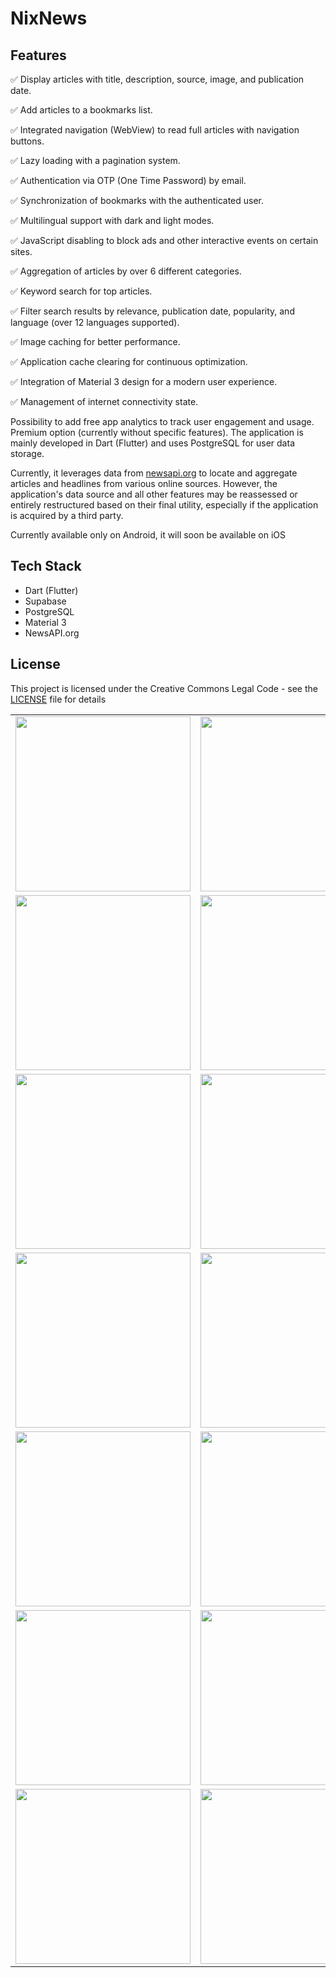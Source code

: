 # NixNews

## Features

✅ Display articles with title, description, source, image, and publication date.

✅ Add articles to a bookmarks list.

✅ Integrated navigation (WebView) to read full articles with navigation buttons.

✅ Lazy loading with a pagination system.

✅ Authentication via OTP (One Time Password) by email.

✅ Synchronization of bookmarks with the authenticated user.

✅ Multilingual support with dark and light modes.

✅ JavaScript disabling to block ads and other interactive events on certain sites.

✅ Aggregation of articles by over 6 different categories.

✅ Keyword search for top articles.

✅ Filter search results by relevance, publication date, popularity, and language (over 12 languages supported).

✅ Image caching for better performance.

✅ Application cache clearing for continuous optimization.

✅ Integration of Material 3 design for a modern user experience.

✅ Management of internet connectivity state.

Possibility to add free app analytics to track user engagement and usage.
Premium option (currently without specific features).
The application is mainly developed in Dart (Flutter) and uses PostgreSQL for user data storage.

Currently, it leverages data from [newsapi.org](https://newsapi.org/) to locate and aggregate articles and headlines from various online sources. However, the application's data source and all other features may be reassessed or entirely restructured based on their final utility, especially if the application is acquired by a third party.

Currently available only on Android, it will soon be available on iOS

## Tech Stack

- Dart (Flutter)
- Supabase
- PostgreSQL
- Material 3
- NewsAPI.org

## License

This project is licensed under the Creative Commons Legal Code - see the [LICENSE](LICENSE) file for details

<table>
<tr>
<td>
<img src="https://media.licdn.com/dms/image/D4E22AQHsRpH5aNW3Aw/feedshare-shrink_800/0/1720658453494?e=1723680000&v=beta&t=MJ7zJI-d1FPmRRO8sGC7k_UV8QUang7dMMRNW8yMpac" width="280px">
</td>
<td>
<img src="https://media.licdn.com/dms/image/D4E22AQFIaiemFjd84Q/feedshare-shrink_800/0/1720658454370?e=1723680000&v=beta&t=6LJS1qH6J-Q8nfWjBA3izU6JtYBwJ0vrpkIOBiiKu-k" width="280px">
</td>
</tr>
<tr>
<td>
<img src="https://media.licdn.com/dms/image/D4E22AQGzHXFDBniELA/feedshare-shrink_800/0/1720658455306?e=1723680000&v=beta&t=T69Vz2QCfygyNfLemhDwjXHh_q6CU-UZk7yCulOdIXg" width="280px">
</td>
<td>
<img src="https://media.licdn.com/dms/image/D4E22AQExY149BxgQtw/feedshare-shrink_800/0/1720658456632?e=1723680000&v=beta&t=TV2wJOLJsNi7fjKPgp_9yiPQ0nkqygHKUZ-29nBq5bs" width="280px">
</td>
</tr>

<tr>
<td>
<img src="https://media.licdn.com/dms/image/D4E22AQFVc9rtS_gY7Q/feedshare-shrink_800/0/1720658478432?e=1723680000&v=beta&t=h5DNjM0zRDYl-encHVl4OqJqMMrQN2wf_NPWslWLBe4" width="280px">
</td>
<td>
<img src="https://media.licdn.com/dms/image/D4E22AQEkFZqWnd0Fww/feedshare-shrink_800/0/1720658478471?e=1723680000&v=beta&t=Dv0HHLHNbUbq6IGh4sVtqKc2YS-aFwarNRW6aqZOazA" width="280px">
</td>
</tr>


<tr>
<td>
<img src="https://media.licdn.com/dms/image/D4E22AQE61Yr-lTRa-g/feedshare-shrink_800/0/1720658465859?e=1723680000&v=beta&t=m9ZQhgIORbcj067D_dAkDfbOyP82BL-2XsHrAELUxxs" width="280px">
</td>
<td>
<img src="https://media.licdn.com/dms/image/D4E22AQEJlVPJ4_Sf4Q/feedshare-shrink_800/0/1720658478449?e=1723680000&v=beta&t=zmKKjGg_1vJ1eEl9uEgnKlKPD784GV7Mio6BU45ffYc" width="280px">
</td>
</tr>


<tr>
<td>
<img src="https://media.licdn.com/dms/image/D4E22AQHSjq9Qi4A9Dg/feedshare-shrink_800/0/1720658478552?e=1723680000&v=beta&t=AkphwXw85WPmZEjJ9AmqKk5cZx72xWEOQmYNS6vMwz4" width="280px">
</td>
<td>
<img src="https://media.licdn.com/dms/image/D4E22AQHGBNaq5jzVnw/feedshare-shrink_800/0/1720658478558?e=1723680000&v=beta&t=ltZVu6MRFpuXk78Hyjm0QfTGIFxo_l5ZhIMnrQcK0mY" width="280px">
</td>
</tr>



<tr>
<td>
<img src="https://media.licdn.com/dms/image/D4E22AQHnFIs9NAg2YQ/feedshare-shrink_800/0/1720658478519?e=1723680000&v=beta&t=AvDYSGaSWPOxhqUAulkeyz2c0MZ6ZGfGcmZim3ubTA0" width="280px">
</td>
<td>
<img src="https://media.licdn.com/dms/image/D4E22AQEy8K0eB6seFQ/feedshare-shrink_800/0/1720658478896?e=1723680000&v=beta&t=Y7yw9ZGK9cR9FF2JKWnA-PvZMEVjJ2fWvAcvHTq4D4Y" width="280px">
</td>
</tr>

<tr>
<td>
<img src="https://media.licdn.com/dms/image/D4E22AQEbh3ivqnSBig/feedshare-shrink_800/0/1720658478508?e=1723680000&v=beta&t=W5tyhUFjZcUJ1jIgxX9ft4ZYia3UkWYhsGy44817nAI" width="280px">
</td>
<td>
<img src="https://media.licdn.com/dms/image/D4E22AQGPWMhalnMwng/feedshare-shrink_800/0/1720658478506?e=1723680000&v=beta&t=HciqHtlL6I4UnZYlpUbAjJ7yi2fXhkvVmFjjssxNefE" width="280px">
</td>
</tr>
</table>